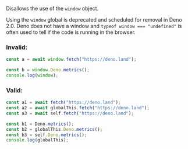 Disallows the use of the `window` object.

Using the `window` global is deprecated and scheduled for removal in Deno 2.0.
Deno does not have a window and `typeof window === "undefined"` is often used to
tell if the code is running in the browser.

### Invalid:

```typescript
const a = await window.fetch("https://deno.land");

const b = window.Deno.metrics();
console.log(window);
```

### Valid:

```typescript
const a1 = await fetch("https://deno.land");
const a2 = await globalThis.fetch("https://deno.land");
const a3 = await self.fetch("https://deno.land");

const b1 = Deno.metrics();
const b2 = globalThis.Deno.metrics();
const b3 = self.Deno.metrics();
console.log(globalThis);
```
